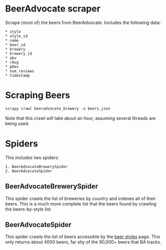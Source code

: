 # BeerAdvocate scraper

Scrape (most of) the beers from BeerAdvocate. Includes the following data:

    * style
    * style_id
    * name
    * beer_id
    * brewery
    * brewery_id
    * abv
    * rAvg
    * pDev
    * num_reviews
    * timestamp

# Scraping Beers

```python
scrapy crawl beeradvocate_brewery -o beers.json
```

Note that this crawl will take about an hour, assuming several threads are
being used.

# Spiders

This includes two spiders:

    1. BeerAdvocateBrewerySpider
    2. BeerAdvocateSpider

## BeerAdvocateBrewerySpider

This spider crawls the list of breweries by country and indexes all of their
beers. This is a much more complete list that the beers found by crawling the
beers-by-style list.

## BeerAdvocateSpider

This spider crawls the list of beers accessible by the
[beer styles](http://beeradvocate.com/beer/style) page. This only returns about
4000 beers, far shy of the 90,000+ beers that BA tracks.
